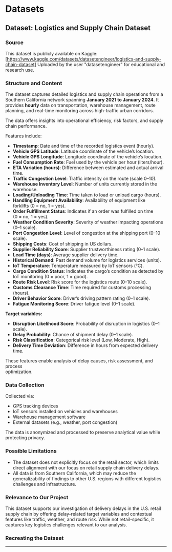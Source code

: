 # Datasets

## Dataset: Logistics and Supply Chain Dataset

### Source

This dataset is publicly available on Kaggle:  
[https://www.kaggle.com/datasets/datasetengineer/logistics-and-supply-chain-dataset]
Uploaded by the user "datasetengineer" for educational and research use.

### Structure and Content

The dataset captures detailed logistics and supply chain operations from a
Southern California network spanning **January 2021 to January 2024**. It provides
**hourly** data on transportation, warehouse management, route planning, and
real-time monitoring across high-traffic urban corridors.

The data offers insights into operational efficiency, risk factors, and supply
chain performance.

Features include:

- **Timestamp**: Date and time of the recorded logistics event (hourly).  
- **Vehicle GPS Latitude**: Latitude coordinate of the vehicle’s location.  
- **Vehicle GPS Longitude**: Longitude coordinate of the vehicle’s location.  
- **Fuel Consumption Rate**: Fuel used by the vehicle per hour (liters/hour).  
- **ETA Variation (hours)**: Difference between estimated and actual arrival time.
- **Traffic Congestion Level**: Traffic intensity on the route (scale 0–10).  
- **Warehouse Inventory Level**: Number of units currently stored in the warehouse.
- **Loading/Unloading Time**: Time taken to load or unload cargo (hours).  
- **Handling Equipment Availability**: Availability of equipment like  
  forklifts (0 = no, 1 = yes).  
- **Order Fulfillment Status**: Indicates if an order was fulfilled on time  
  (0 = no, 1 = yes).
- **Weather Condition Severity**: Severity of weather impacting operations (0–1 scale).
- **Port Congestion Level**: Level of congestion at the shipping port (0–10 scale).
- **Shipping Costs**: Cost of shipping in US dollars.  
- **Supplier Reliability Score**: Supplier trustworthiness rating (0–1 scale).  
- **Lead Time (days)**: Average supplier delivery time.  
- **Historical Demand**: Past demand volume for logistics services (units).  
- **IoT Temperature**: Temperature measured by IoT sensors (°C).  
- **Cargo Condition Status**: Indicates the cargo’s condition as detected by  
  IoT monitoring (0 = poor, 1 = good).
- **Route Risk Level**: Risk score for the logistics route (0–10 scale).  
- **Customs Clearance Time**: Time required for customs processing (hours).  
- **Driver Behavior Score**: Driver’s driving pattern rating (0–1 scale).  
- **Fatigue Monitoring Score**: Driver fatigue level (0–1 scale).

**Target variables:**

- **Disruption Likelihood Score**: Probability of disruption in logistics (0–1 scale).
- **Delay Probability**: Chance of shipment delay (0–1 scale).  
- **Risk Classification**: Categorical risk level (Low, Moderate, High).  
- **Delivery Time Deviation**: Difference in hours from expected delivery time.

These features enable analysis of delay causes, risk assessment, and process  
optimization.

### Data Collection

Collected via:

- GPS tracking devices  
- IoT sensors installed on vehicles and warehouses  
- Warehouse management software  
- External datasets (e.g., weather, port congestion)  

The data is anonymized and processed to preserve analytical value while  
protecting privacy.

### Possible Limitations

- The dataset does not explicitly focus on the retail sector, which limits direct
  alignment with our focus on retail supply chain delivery delays.
- All data is from Southern California, which may reduce the generalizability of
  findings to other U.S. regions with different logistics challenges and infrastructure.

### Relevance to Our Project

This dataset supports our investigation of delivery delays in the U.S. retail
supply chain by offering delay-related target variables and contextual features
like traffic, weather, and route risk. While not retail-specific, it captures
key logistics challenges relevant to our analysis.

### Recreating the Dataset

---
